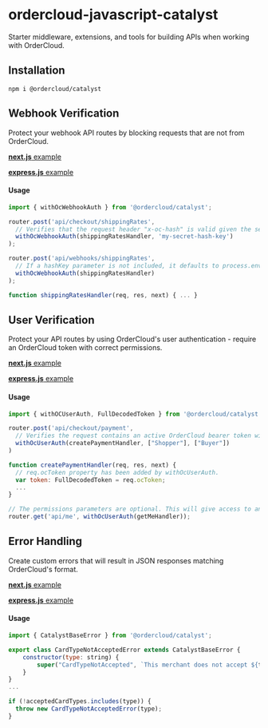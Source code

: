 # ordercloud-javascript-catalyst
Starter middleware, extensions, and tools for building APIs when working with OrderCloud.

## Installation
```
npm i @ordercloud/catalyst
```

## Webhook Verification
Protect your webhook API routes by blocking requests that are not from OrderCloud. 

[**next.js** example](./examples/next-js/pages/api/checkout/ordercalculate.ts#L10)  

[**express.js** example](./examples/express-js/src/checkoutIntegrationRoutes.ts#L14)

#### Usage

```js
import { withOcWebhookAuth } from '@ordercloud/catalyst';

router.post('api/checkout/shippingRates', 
  // Verifies that the request header "x-oc-hash" is valid given the secret key.
  withOcWebhookAuth(shippingRatesHandler, 'my-secret-hash-key')
);

router.post('api/webhooks/shippingRates', 
  // If a hashKey parameter is not included, it defaults to process.env.OC_WEBHOOK_HASH_KEY. 
  withOcWebhookAuth(shippingRatesHandler)
);

function shippingRatesHandler(req, res, next) { ... }
```

## User Verification

Protect your API routes by using OrderCloud's user authentication - require an OrderCloud token with correct permissions. 

[**next.js** example](./examples/next-js/pages/api/user.ts#L14)  

[**express.js** example](./examples/express-js/src/getUser.ts#L10)

#### Usage 

```js
import { withOCUserAuth, FullDecodedToken } from '@ordercloud/catalyst';

router.post('api/checkout/payment',
  // Verifies the request contains an active OrderCloud bearer token with the "Shopper" role and user type "Buyer".
  withOcUserAuth(createPaymentHandler, ["Shopper"], ["Buyer"])
)

function createPaymentHandler(req, res, next) { 
  // req.ocToken property has been added by withOcUserAuth.
  var token: FullDecodedToken = req.ocToken;
  ...
}

// The permissions parameters are optional. This will give access to any active OC token. Not recommended for most routes.
router.get('api/me', withOcUserAuth(getMeHandler));
```

## Error Handling
Create custom errors that will result in JSON responses matching OrderCloud's format. 

[**next.js** example](./examples/next-js/pages/api/checkout/ordercalculate.ts#L8)  

[**express.js** example](./examples/express-js/src/app.ts#L33)

#### Usage

```js
import { CatalystBaseError } from '@ordercloud/catalyst';

export class CardTypeNotAcceptedError extends CatalystBaseError {
    constructor(type: string) {
        super("CardTypeNotAccepted", `This merchant does not accept ${type} type credit cards`, 400)
    }
}
...

if (!acceptedCardTypes.includes(type)) {
  throw new CardTypeNotAcceptedError(type);
}
```



